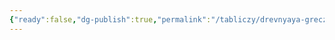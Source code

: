 ```yaml
---
{"ready":false,"dg-publish":true,"permalink":"/tabliczy/drevnyaya-grecziya/kory/","dgPassFrontmatter":true}
---
```




